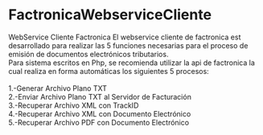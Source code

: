 # FactronicaWebserviceCliente
WebService Cliente Factronica
El webservice cliente de factronica est desarrollado para realizar las 5 funciones necesarias para el proceso de emisión de documentos electrónicos tributarios.
<br>Para sistema escritos en Php, se recomienda utilizar la api de factronica la cual realiza en forma automáticas los siguientes 5 procesos:
<br>
<br>1.-Generar Archivo Plano TXT
<br>2.-Enviar Archivo Plano TXT al Servidor de Facturación
<br>3.-Recuperar Archivo XML con TrackID
<br>4.-Recuperar Archivo XML con Documento Electrónico
<br>5.-Recuperar Archivo PDF con Documento Electrónico

